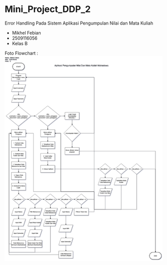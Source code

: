# Mini_Project_DDP_2
Error Handling Pada Sistem Aplikasi Pengumpulan Nilai dan Mata Kuliah
- Mikhel Febian
- 2509116056
- Kelas B

Foto Flowchart :
![img alt](https://github.com/Mikhelfebian/Mini_Project_DDP_2/blob/fbe7c3b7b71ff460b45a29ef06774b098f7d380d/Flowchart%20Minpro%202.jpg)
